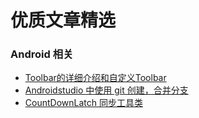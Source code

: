 # 优质文章精选
### Android 相关
* [Toolbar的详细介绍和自定义Toolbar](https://blog.csdn.net/da_caoyuan/article/details/79557704)
* [Androidstudio 中使用 git 创建，合并分支](https://www.jianshu.com/p/df29f6d85a71)
* [CountDownLatch 同步工具类](https://www.jianshu.com/p/4b6fbdf5a08f)

